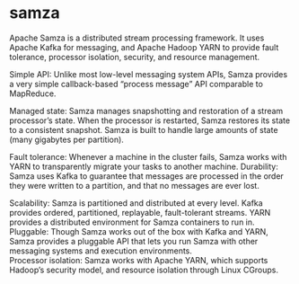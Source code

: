 # samza
Apache Samza is a distributed stream processing framework. It uses Apache Kafka for messaging, and Apache Hadoop YARN to provide fault tolerance, processor isolation, security, and resource management.

 Simple API: Unlike most low-level messaging system APIs, Samza provides a very simple callback-based “process message” API comparable to MapReduce.                                                            
 
Managed state: Samza manages snapshotting and restoration of a stream processor’s state. When the processor is restarted, Samza restores its state to a consistent snapshot. Samza is built to handle large amounts of state (many gigabytes per partition).                  

Fault tolerance: Whenever a machine in the cluster fails, Samza works with YARN to transparently migrate your tasks to another machine.
Durability: Samza uses Kafka to guarantee that messages are processed in the order they were written to a partition, and that no messages are ever lost.                                                                                                                             

Scalability: Samza is partitioned and distributed at every level. Kafka provides ordered, partitioned, replayable, fault-tolerant streams. YARN provides a distributed environment for Samza containers to run in.                                                                    
Pluggable: Though Samza works out of the box with Kafka and YARN, Samza provides a pluggable API that lets you run Samza with other messaging systems and execution environments.                                                                                               
Processor isolation: Samza works with Apache YARN, which supports Hadoop’s security model, and resource isolation through Linux CGroups.
